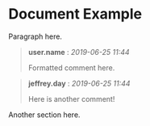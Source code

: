 <!-- @DOC {1DA} -->
<!-- $title {preprocessor info} -->
# Document Example

<!-- @SECTION {1SA} -->
Paragraph here.

<!-- @COMMENT {1CA} -->
> **user.name** : *2019-06-25 11:44*
>
> Formatted comment here.

<!-- @COMMENT {1CA} -->
> **jeffrey.day** : *2019-06-25 11:44*
>
> Here is another comment!

<!-- @SECTION {1SB} -->
Another section here.
